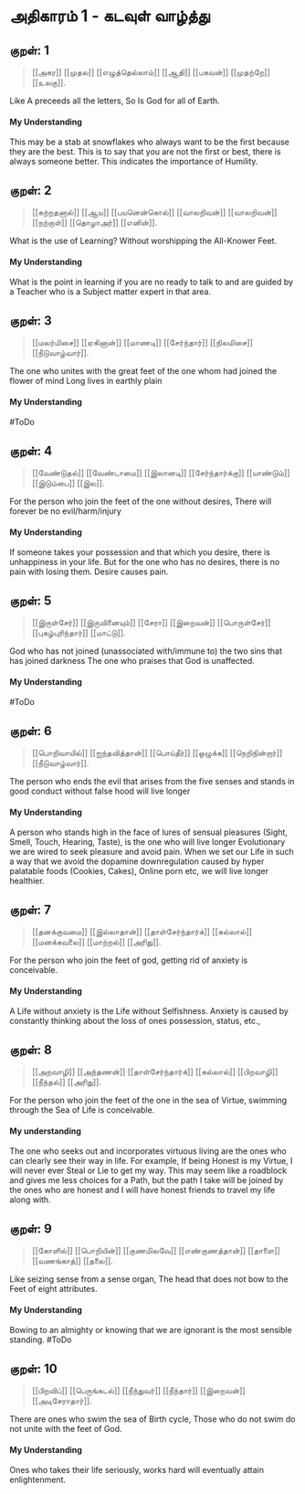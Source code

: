 # அதிகாரம் 1 - கடவுள் வாழ்த்து
## குறள்: 1 
>[[அகர]] [[முதல]] [[எழுத்தெல்லாம்]] 
>[[ஆதி]] [[பகவன்]] [[முதற்றே]] [[உலகு]].

Like A preceeds all the letters,
So Is God for all of Earth.

#### My Understanding
This may be a stab at snowflakes who always want to be the first because they are the best. This is to say that you are not the first or best, there is always someone better. This indicates the importance of Humility.

## குறள்: 2 
>[[கற்றதனால்]] [[ஆய]] [[பயனென்கொல்]] [[வாலறிவன்]]
>[[வாலறிவன்]] [[நற்றாள்]] [[தொழாஅர்]] [[எனின்]].

What is the use of Learning?
Without worshipping the All-Knower Feet.

#### My Understanding
What is the point in learning if you are no ready to talk to and are guided by a Teacher who is a Subject matter expert in that area.

## குறள்: 3 
>[[மலர்மிசை]] [[ஏகினான்]] [[மாணடி]] [[சேர்ந்தார்]] 
>[[நிலமிசை]] [[நீடுவாழ்வார்]].

The one who unites with the great feet of the one whom had joined the flower of mind
Long lives in earthly plain 

#### My Understanding
#ToDo 

## குறள்: 4 
>[[வேண்டுதல்]] [[வேண்டாமை]] [[இலானடி]] [[சேர்ந்தார்க்கு]] 
>[[யாண்டும்]] [[இடும்பை]] [[இல]].

For the person who join the feet of the one without desires,
There will forever be no evil/harm/injury 

#### My Understanding
If someone takes your possession and that which you desire, there is unhappiness in your life. But for the one who has no desires, there is no pain with losing them. Desire causes pain.

## குறள்: 5 
>[[இருள்சேர்]] [[இருவினையும்]] [[சேரா]] [[இறைவன்]] 
>[[பொருள்சேர்]] [[புகழ்புரிந்தார்]] [[மாட்டு]].

God who has not joined (unassociated with/immune to) the two sins that has joined darkness
The one who praises that God is unaffected.

#### My Understanding
#ToDo

## குறள்: 6 
>[[பொறிவாயில்]] [[ஐந்தவித்தான்]] [[பொய்தீர்]] [[ஒழுக்க]] 
>[[நெறிநின்றார்]] [[நீடுவாழ்வார்]].

The person who ends the evil that arises from the five senses and stands in good conduct without false hood will live longer

#### My Understanding
A person who stands high in the face of lures of sensual pleasures (Sight, Smell, Touch, Hearing, Taste), is the one who will live longer
Evolutionary we are wired to seek pleasure and avoid pain. When we set our Life in such a way that we avoid the dopamine downregulation caused by hyper palatable foods (Cookies, Cakes), Online porn etc, we will live longer healthier.

## குறள்: 7 
>[[தனக்குவமை]] [[இல்லாதான்]] [[தாள்சேர்ந்தார்க்]] [[கல்லால்]] 
>[[மனக்கவலை]] [[மாற்றல்]] [[அரிது]].

For the person who join the feet of god, getting rid of anxiety is conceivable.

#### My Understanding
A Life without anxiety is the Life without Selfishness.
Anxiety is caused by constantly thinking about the loss of ones possession, status, etc.,

## குறள்: 8 
>[[அறவாழி]] [[அந்தணன்]] [[தாள்சேர்ந்தார்க்]] [[கல்லால்]] 
>[[பிறவாழி]] [[நீந்தல்]] [[அரிது]].

For the person who join the feet of the one in the sea of Virtue, swimming through the Sea of Life is conceivable.

#### My understanding
The one who seeks out and incorporates virtuous living are the ones who can clearly see their way in life.
For example, If being Honest is my Virtue, I will never ever Steal or Lie to get my way. This may seem like a roadblock and gives me less choices for a Path, but the path I take will be joined by the ones who are honest and I will have honest friends to travel my life along with.

## குறள்: 9 

>[[கோளில்]] [[பொறியின்]] [[குணமிலவே]] [[எண்குணத்தான்]] 
>[[தாளை]] [[வணங்காத்]] [[தலை]].

Like seizing sense from a sense organ, The head that does not bow to the Feet of eight attributes.

#### My Understanding
Bowing to an almighty or knowing that we are ignorant is the most sensible standing. #ToDo

## குறள்: 10

>[[பிறவிப்]] [[பெருங்கடல்]] [[நீந்துவர்]] [[நீந்தார்]] 
>[[இறைவன்]] [[அடிசேராதார்]].

There are ones who swim the sea of Birth cycle,
Those who do not swim do not unite with the feet of God.

#### My Understanding
Ones who takes their life seriously, works hard will eventually attain enlightenment.